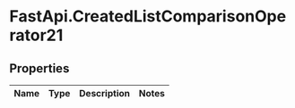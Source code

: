 # FastApi.CreatedListComparisonOperator21

## Properties
Name | Type | Description | Notes
------------ | ------------- | ------------- | -------------
